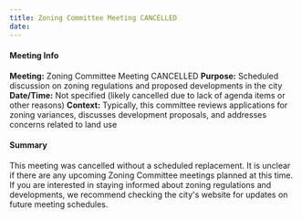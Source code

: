 ```yaml
---
title: Zoning Committee Meeting CANCELLED
date: 
---
```

#### Meeting Info
**Meeting:** Zoning Committee Meeting CANCELLED
**Purpose:** Scheduled discussion on zoning regulations and proposed developments in the city
**Date/Time:** Not specified (likely cancelled due to lack of agenda items or other reasons)
**Context:** Typically, this committee reviews applications for zoning variances, discusses development proposals, and addresses concerns related to land use

#### Summary
This meeting was cancelled without a scheduled replacement. It is unclear if there are any upcoming Zoning Committee meetings planned at this time. If you are interested in staying informed about zoning regulations and developments, we recommend checking the city's website for updates on future meeting schedules.

